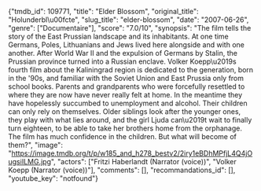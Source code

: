{"tmdb_id": 109771, "title": "Elder Blossom", "original_title": "Holunderbl\u00fcte", "slug_title": "elder-blossom", "date": "2007-06-26", "genre": ["Documentaire"], "score": "7.0/10", "synopsis": "The film tells the story of the East Prussian landscape and its inhabitants. At one time Germans, Poles, Lithuanians and Jews lived here alongside and with one another. After World War II and the expulsion of Germans by Stalin, the Prussian province turned into a Russian enclave. Volker Koepp\u2019s fourth film about the Kaliningrad region is dedicated to the generation, born in the '90s, and familiar with the Soviet Union and East Prussia only from school books. Parents and grandparents who were forcefully resettled to where they are now have never really felt at home. In the meantime they have hopelessly succumbed to unemployment and alcohol. Their children can only rely on themselves. Older siblings look after the younger ones, they play with what lies around, and the girl Ljuda can\u2019t wait to finally turn eighteen, to be able to take her brothers home from the orphanage.  The film has much confidence in the children. But what will become of them?", "image": "https://image.tmdb.org/t/p/w185_and_h278_bestv2/2iry1eBDhMPfjL4Q4jOugsiILMG.jpg", "actors": ["Fritzi Haberlandt (Narrator (voice))", "Volker Koepp (Narrator (voice))"], "comments": [], "recommandations_id": [], "youtube_key": "notfound"}